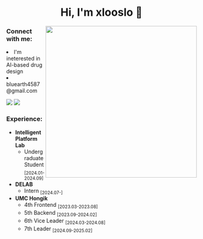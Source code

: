 <h1 align="center">Hi, I'm xlooslo 👋</h1>

<img align="right" width="400" src="https://mblogthumb-phinf.pstatic.net/20160916_23/crist9112_1474000783275Bi5is_GIF/tumblr_ntl6adJeov1tpri36o1_400.gif?type=w800"/>
<h3 align="left">Connect with me:</h3>
<p align="left">
  <li>I'm ineterested in AI-based drug design</li>  
  <li>bluearth4587@gmail.com</li>
<p>
</p>
<a href=https://scholar.google.co.kr/citations?user=yVg5nyUAAAAJ&hl=ko><img src="https://img.shields.io/badge/Scholar-4285F4?style=flat&logo=googlescholar&logoColor=ffffff"/></a>
<a href=https://www.instagram.com/xlo_oslo><img src="https://img.shields.io/badge/Instagram-FF0069?style=flat&logo=instagram&logoColor=ffffff"/></a>
</p>
<h3 align="left">Experience:</h3>
<p align="left">
<p align="left" style="font-size: 14px;">
<ul>
  <li>
    <strong>Intelligent Platform Lab</strong>
    <ul>
      <li>Undergraduate Student <sub>[2024.01-2024.09]</sub></li>
    </ul>
  </li>
  <li>
    <strong>DELAB</strong>
    <ul>
      <li>Intern <sub>[2024.07-]</sub></li>
    </ul>
  </li>
  <li>
    <strong>UMC Hongik</strong>  
    <ul>
      <li>4th Frontend <sub>[2023.03-2023.08]</sub></li>
      <li>5th Backend <sub>[2023.09-2024.02]</sub></li>
      <li>6th Vice Leader <sub>[2024.03-2024.08]</sub></li>
      <li>7th Leader <sub>[2024.09-2025.02]</sub></li>
    </ul>
  </li>
</ul>
</p>
</p>
